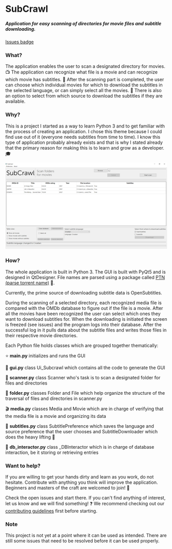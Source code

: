 # **SubCrawl**

##### Application for easy scanning of directories for movie files and subtitle downloading.

[Issues badge](https://img.shields.io/github/issues-raw/lukaabra/SubCrawl.svg)

### What?

The application enables the user to scan a designated directory for movies. :tv:
The application can recognize what file is a movie and can recognize which movie has subtitles. :movie_camera:
After the scanning part is completed, the user can choose which individual movies for which to download the 
subtitles in the selected language, or can simply select all the movies. :japan:
There is also an option to select from which source to download the subtitles if they are available.

### Why?

This is a project I started as a way to learn Python 3 and to get familiar with the process of creating an application. I chose this theme because I could find use out of it (everyone needs subtitles from time to time). I know this type of application probably already exists and that is why I stated already that the primary reason for making this is to learn and grow as a developer. :mortar_board:

![GUI example](ui_example.png "GUI example")

### How?

The whole application is built in Python 3. The GUI is built with PyQt5 and is designed in QtDesigner.
File names are parsed using a package called [PTN (parse torrent name)](https://github.com/divijbindlish/parse-torrent-name) :mega:.

Currently, the prime source of downloading subtitle data is OpenSubtitles. 

During the scanning of a selected directory, each recognized media file is compared with the OMDb database to figure out if the file is a movie. After all the movies have been recognized the user can select which ones they want to download subtitles for. When the downloading is initiated the screen is freezed (see issues) and the program logs into their database. After the successful log in it pulls data about the subtitle files and writes those files in their respective movie directories.

Each Python file holds classes which are grouped together thematically:


:star: **main.py** initializes and runs the GUI

:iphone: **gui.py** class Ui_Subcrawl which contains all the code to generate the GUI

:fax: **scanner.py** class Scanner who's task is to scan a designated folder for files and directories

:file_folder: **folder.py** classes Folder and File which help organize the structure of the traversal of files and directories in scanner.py

:clapper: **media.py** classes Media and Movie which are in charge of verifying that the media file is a movie and organizing its data

:page_facing_up: **subtitles.py** class SubtitlePreference which saves the language and source preference that the user chooses and SubtitleDownloader which does the heavy lifting :muscle:

:floppy_disk: **db_interactor.py** class _DBInteractor which is in charge of database interaction, be it storing or retrieving entries

### Want to help?

If you are willing to get your hands dirty and learn as you work, do not hesitate. Contribute with anything you think will improve the application. Beginners and masters of the craft are welcomed to join! :muscle:

Check the open issues and start there. If you can't find anything of interest, let us know and we will find something! :question:
We recommend checking out our [contributing guidelines](https://github.com/lukaabra/SubCrawl/blob/master/CONDTRIBUTING.md) first before starting.

### Note

This project is not yet at a point where it can be used as intended. There are still some issues that need to be resolved before it can be used properly.
